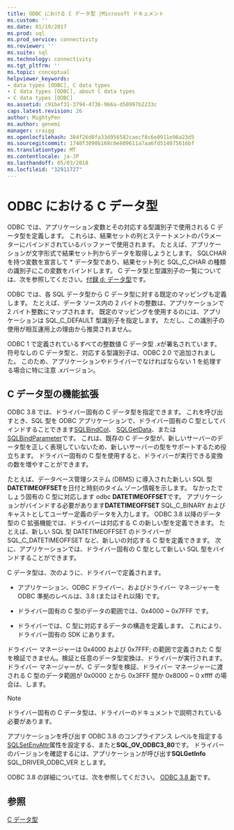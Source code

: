 ```yaml
---
title: ODBC における C データ型 |Microsoft ドキュメント
ms.custom: ''
ms.date: 01/19/2017
ms.prod: sql
ms.prod_service: connectivity
ms.reviewer: ''
ms.suite: sql
ms.technology: connectivity
ms.tgt_pltfrm: ''
ms.topic: conceptual
helpviewer_keywords:
- data types [ODBC], C data types
- C data types [ODBC], about C data types
- C data types [ODBC]
ms.assetid: c91bef31-3794-4736-966a-d50997b2233c
caps.latest.revision: 26
author: MightyPen
ms.author: genemi
manager: craigg
ms.openlocfilehash: 384f26d8fa33d956582caecf8c6e0911e96a23d5
ms.sourcegitcommit: 1740f3090b168c0e809611a7aa6fd514075616bf
ms.translationtype: MT
ms.contentlocale: ja-JP
ms.lasthandoff: 05/03/2018
ms.locfileid: "32911727"
---
```

# <a name="c-data-types-in-odbc"></a>ODBC における C データ型
ODBC では、アプリケーション変数とその対応する型識別子で使用される C データ型を定義します。 これらは、結果セットの列とステートメントのパラメーターにバインドされているバッファーで使用されます。 たとえば、アプリケーションが文字形式で結果セット列からデータを取得しようとします。 SQLCHAR を持つ変数を宣言して * データ型であり、結果セット列と SQL_C_CHAR の種類の識別子にこの変数をバインドします。 C データ型と型識別子の一覧については、次を参照してください。[付録 d: データ型](../../../odbc/reference/appendixes/appendix-d-data-types.md)です。  
  
 ODBC では、各 SQL データ型から C データ型に対する既定のマッピングも定義します。 たとえば、データ ソース内の 2 バイトの整数は、アプリケーションで 2 バイト整数にマップされます。 既定のマッピングを使用するのには、アプリケーションは SQL_C_DEFAULT 型識別子を指定します。 ただし、この識別子の使用が相互運用上の理由から推奨されません。  
  
 ODBC 1 で定義されているすべての整数値 C データ型 *.x*が署名されています。 符号なしの C データ型と、対応する型識別子は、ODBC 2.0 で追加されました。 このため、アプリケーションやドライバーでなければならない 1 を処理する場合に特に注意 *.x*バージョン。  
  
## <a name="c-data-type-extensibility"></a>C データ型の機能拡張  
 ODBC 3.8 では、ドライバー固有の C データ型を指定できます。 これを呼び出すとき、SQL 型を ODBC アプリケーションで、ドライバー固有の C 型としてバインドすることできます[SQLBindCol](../../../odbc/reference/syntax/sqlbindcol-function.md)、 [SQLGetData](../../../odbc/reference/syntax/sqlgetdata-function.md)、または[SQLBindParameter](../../../odbc/reference/syntax/sqlbindparameter-function.md)です。 これは、既存の C データ型が、新しいサーバーのデータ型を正しく表現していないため、新しいサーバーの型をサポートするため役立ちます。 ドライバー固有の C 型を使用すると、ドライバーが実行できる変換の数を増やすことができます。  
  
 たとえば、データベース管理システム (DBMS) に導入された新しい SQL 型**DATETIMEOFFSET**を日付と時刻のタイム ゾーン情報を示します。 なかったでしょう固有の C 型に対応します odbc **DATETIMEOFFSET**です。 アプリケーションがバインドする必要があります**DATETIMEOFFSET** SQL_C_BINARY およびキャストとしてユーザー定義のデータを入力します。 ODBC 3.8 以降のデータ型の C 拡張機能では、ドライバーは対応する C の新しい型を定義できます。 たとえば、新しい SQL 型 DATETIMEOFFSET のドライバーが SQL_C_DATETIMEOFFSET など、新しいの対応する C 型を定義できます。 次に、アプリケーションでは、ドライバー固有の C 型として新しい SQL 型をバインドすることができます。  
  
 C データ型は、次のように、ドライバーで定義されます。  
  
-   アプリケーション、ODBC ドライバー、およびドライバー マネージャーを ODBC 準拠のレベルは、3.8 (またはそれ以降) です。  
  
-   ドライバー固有の C 型のデータの範囲では、0x4000 ~ 0x7FFF です。  
  
-   ドライバーでは、C 型に対応するデータの構造を定義します。  これにより、ドライバー固有の SDK にあります。  
  
 ドライバー マネージャーは 0x4000 および 0x7FFF; の範囲で定義された C 型を検証できません。検証と任意のデータ型変換は、ドライバーが実行されます。 ドライバー マネージャーが、C データ型を検証、ドライバー マネージャーに渡される C 型のデータ範囲が 0x0000 とから 0x3FFF 間か 0x8000 ~ 0 xffff の場合は、します。  
  
> [!NOTE]  
>  ドライバー固有の C データ型は、ドライバーのドキュメントで説明されている必要があります。  
  
 アプリケーションを呼び出す ODBC 3.8 のコンプライアンス レベルを指定する[SQLSetEnvAttr](../../../odbc/reference/syntax/sqlsetenvattr-function.md)属性を設定する、またと**SQL_OV_ODBC3_80**です。 ドライバーのバージョンを確認するには、アプリケーションが呼び出す**SQLGetInfo** SQL_DRIVER_ODBC_VER とします。  
  
 ODBC 3.8 の詳細については、次を参照してください。 [ODBC 3.8 新](../../../odbc/reference/what-s-new-in-odbc-3-8.md)です。  
  
## <a name="see-also"></a>参照  
 [C データ型](../../../odbc/reference/appendixes/c-data-types.md)
